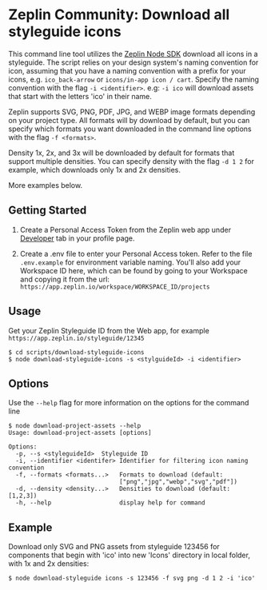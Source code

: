 # Zeplin Community: Download all styleguide icons

This command line tool utilizes the [Zeplin Node SDK](https://github.com/zeplin/javascript-sdk) download all icons in a styleguide. The script relies on your design system's naming convention for icon, assuming that you have a naming convention with a prefix for your icons, e.g. `ico_back-arrow` or `icons/in-app icon / cart`. Specify the naming convention with the flag `-i <identifier>`. e.g: `-i ico` will download assets that start with the letters 'ico' in their name.


Zeplin supports SVG, PNG, PDF, JPG, and WEBP image formats depending on your project type. All formats will by download by default, but you can specify which formats you want downloaded in the command line options with the flag `-f <formats>`. 

Density 1x, 2x, and 3x will be downloaded by default for formats that support multiple densities. You can specify density with the flag `-d 1 2` for example, which downloads only 1x and 2x densities.



More examples below. 

## Getting Started

1. Create a Personal Access Token from the Zeplin web app under [Developer](https://app.zeplin.io/profile/developer) tab in your profile page.

2. Create a .env file to enter your Personal Access token. Refer to the file `.env.example` for environment variable naming. You'll also add your Workspace ID here, which can be found by going to your Workspace and copying it from the url:
```https://app.zeplin.io/workspace/WORKSPACE_ID/projects```

## Usage
Get your Zeplin Styleguide ID from the Web app, for example `https://app.zeplin.io/styleguide/12345`

```console
$ cd scripts/download-styleguide-icons
$ node download-styleguide-icons -s <stylguideId> -i <identifier>
```

## Options
Use the `--help` flag for more information on the options for the command line

```console
$ node download-project-assets --help
Usage: download-project-assets [options]

Options:
  -p, --s <styleguideId>  Styleguide ID
  -i, --identifier <identifer> Identifier for filtering icon naming convention
  -f, --formats <formats...>   Formats to download (default:
                               ["png","jpg","webp","svg","pdf"])
  -d, --density <density...>   Densities to download (default: [1,2,3])                          
  -h, --help                   display help for command
```

## Example

Download only SVG and PNG assets from styleguide 123456 for components that begin with 'ico' into new 'Icons' directory in local folder, with 1x and 2x densities:

```console
$ node download-styleguide icons -s 123456 -f svg png -d 1 2 -i 'ico'
```
